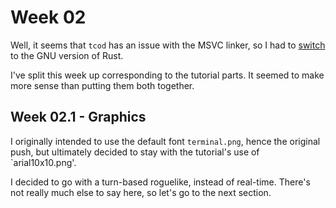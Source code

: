 # Week 02

Well, it seems that `tcod` has an issue with the MSVC linker, so I had to [switch](https://github.com/rust-lang-nursery/rustup.rs/blob/master/README.md#working-with-rust-on-windows) to the GNU version of Rust.

I've split this week up corresponding to the tutorial parts. It seemed to make more sense than putting them both together.

## Week 02.1 - Graphics

I originally intended to use the default font `terminal.png`, hence the original push, but ultimately decided to stay with the tutorial's use of `arial10x10.png'.

I decided to go with a turn-based roguelike, instead of real-time. There's not really much else to say here, so let's go to the next section.